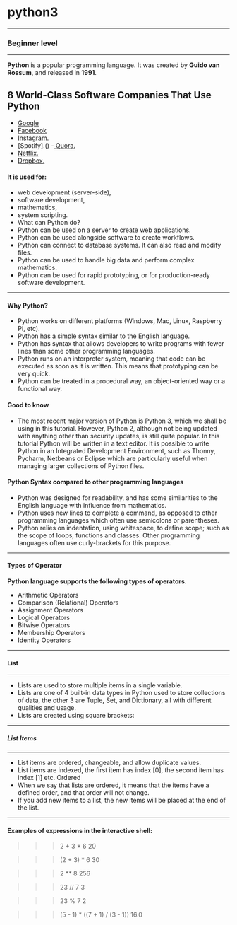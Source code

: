 # python3
___________________________________
### Beginner level
___________________________________

**Python** is a popular programming language. It was created by **Guido van Rossum**, and released in **1991**.
## 8 World-Class Software Companies That Use Python

- [Google](https://www.google.com/)
- [Facebook]()
- [Instagram.]()
- [Spotify].()
-[ Quora.]()
- [Netflix.]()
- [Dropbox.]()

#### It is used for:

- web development (server-side),
- software development,
- mathematics,
- system scripting.
- What can Python do?
- Python can be used on a server to create web applications.
- Python can be used alongside software to create workflows.
- Python can connect to database systems. It can also read and modify files.
- Python can be used to handle big data and perform complex mathematics.
- Python can be used for rapid prototyping, or for production-ready software development.
____________________________________

#### Why Python?
- Python works on different platforms (Windows, Mac, Linux, Raspberry Pi, etc).
- Python has a simple syntax similar to the English language.
- Python has syntax that allows developers to write programs with fewer lines than some other programming languages.
- Python runs on an interpreter system, meaning that code can be executed as soon as it is written. This means that prototyping can be very quick.
- Python can be treated in a procedural way, an object-oriented way or a functional way.
 #### Good to know
- The most recent major version of Python is Python 3, which we shall be using in this tutorial. However, Python 2, although not being updated with anything other than security updates, is still quite popular.
 In this tutorial Python will be written in a text editor. It is possible to write Python in an Integrated Development Environment, such as Thonny, Pycharm, Netbeans or Eclipse which are particularly useful when managing larger collections of Python files.
#### Python Syntax compared to other programming languages
- Python was designed for readability, and has some similarities to the English language with influence from mathematics.
- Python uses new lines to complete a command, as opposed to other programming languages which often use semicolons or parentheses.
- Python relies on indentation, using whitespace, to define scope; such as the scope of loops, functions and classes. Other programming languages often use curly-brackets for this purpose.
----------------------------------------------

#### Types of Operator
**Python language supports the following types of operators.**

 - Arithmetic Operators
 - Comparison (Relational) Operators
 - Assignment Operators
 - Logical Operators
 - Bitwise Operators
 - Membership Operators
 - Identity Operators
-------------------- 
#### List
-------------
- Lists are used to store multiple items in a single variable.
- Lists are one of 4 built-in data types in Python used to store collections of data, the other 3 are Tuple, Set, and Dictionary, all with different qualities and usage.
- Lists are created using square brackets:
---------
##### List Items
---------------
- List items are ordered, changeable, and allow duplicate values.
- List items are indexed, the first item has index [0], the second item has index [1] etc.
Ordered
- When we say that lists are ordered, it means that the items have a defined order, and that order will not change.
- If you add new items to a list, the new items will be placed at the end of the list.
--------------

#### Examples of expressions in the interactive shell:

>>> 2 + 3 * 6
20

>>> (2 + 3) * 6
30

>>> 2 ** 8
256

>>> 23 // 7
3

>>> 23 % 7
2

>>> (5 - 1) * ((7 + 1) / (3 - 1))
16.0



